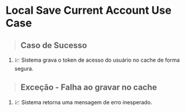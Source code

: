 # Local Save Current Account Use Case

> ## Caso de Sucesso

1. 💹 Sistema grava o token de acesso do usuário no cache de forma segura.

> ## Exceção - Falha ao gravar no cache

1. 💹 Sistema retorna uma mensagem de erro inesperado.
